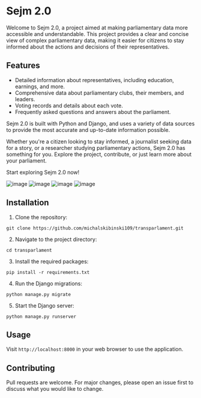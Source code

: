 # Sejm 2.0

Welcome to Sejm 2.0, a project aimed at making parliamentary data more accessible and understandable. This project provides a clear and concise view of complex parliamentary data, making it easier for citizens to stay informed about the actions and decisions of their representatives.

## Features

- Detailed information about representatives, including education, earnings, and more.
- Comprehensive data about parliamentary clubs, their members, and leaders.
- Voting records and details about each vote.
- Frequently asked questions and answers about the parliament.

Sejm 2.0 is built with Python and Django, and uses a variety of data sources to provide the most accurate and up-to-date information possible.

Whether you're a citizen looking to stay informed, a journalist seeking data for a story, or a researcher studying parliamentary actions, Sejm 2.0 has something for you. Explore the project, contribute, or just learn more about your parliament.

Start exploring Sejm 2.0 now!

![image](https://github.com/michalskibinski109/sejm2.0/assets/77834536/51c4e1d1-a340-4b9e-a312-4cdccc52989a)
![image](https://github.com/michalskibinski109/sejm2.0/assets/77834536/b6ed424b-a12b-4e02-9624-9c470030f785)
![image](https://github.com/michalskibinski109/sejm2.0/assets/77834536/a1af2d65-eeb9-4110-882f-b701931c6914)
![image](https://github.com/michalskibinski109/sejm2.0/assets/77834536/debd73b5-1dab-4002-82f4-f98c9f400ed6)


## Installation

1. Clone the repository:

```
git clone https://github.com/michalskibinski109/transparlament.git
```

2. Navigate to the project directory:

```
cd transparlament
```

3. Install the required packages:

```
pip install -r requirements.txt
```

4. Run the Django migrations:

```
python manage.py migrate
```

5. Start the Django server:

```
python manage.py runserver
```

## Usage

Visit `http://localhost:8000` in your web browser to use the application.

## Contributing

Pull requests are welcome. For major changes, please open an issue first to discuss what you would like to change.
